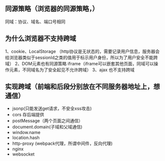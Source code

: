 ## 同源策略（浏览器的同源策略，）
同域：协议、域名、端口号相同

## 为什么浏览器不支持跨域
1、cookie、LocalStorage （http协议是无状态的，需要记录用户信息，服务器会给浏览器类似于sessionId之类的值用于标示用户身份，所以为了用户安全不能跨域）
2、DOM元素也有同源策略 iframe（iframe可以嵌套其他页面，同域可以操作元素，不同域名为了安全起见不允许跨域）
3、ajax 也不支持跨域

## 实现跨域（前端和后段分别放在不同服务器地址上，想通信）
- jsonp(只能发送get请求，不安全xss攻击)
- cors 存后端提供
- postMessage（两个页面之间通信）
- document.domain(子域和父域通信)
- window.name
- location.hash
- http-proxy (webpack代理，所谓中间件，反向代理)
- nginx
- websocket
